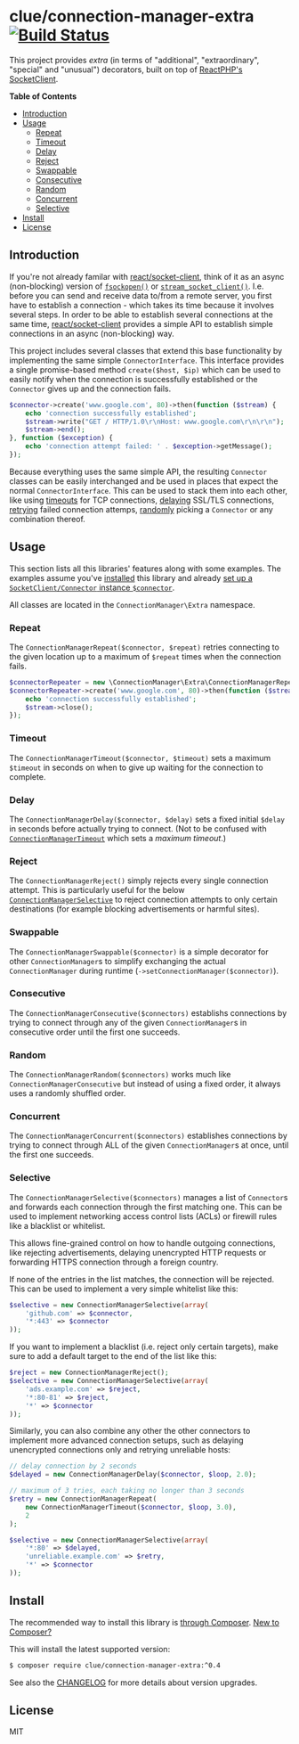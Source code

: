 # clue/connection-manager-extra [![Build Status](https://travis-ci.org/clue/php-connection-manager-extra.svg?branch=master)](https://travis-ci.org/clue/php-connection-manager-extra)

This project provides _extra_ (in terms of "additional", "extraordinary", "special" and "unusual") decorators,
built on top of [ReactPHP's SocketClient](https://github.com/reactphp/socket-client).

**Table of Contents**

* [Introduction](#introduction)
* [Usage](#usage)
  * [Repeat](#repeat)
  * [Timeout](#timeout)
  * [Delay](#delay)
  * [Reject](#reject)
  * [Swappable](#swappable)
  * [Consecutive](#consecutive)
  * [Random](#random)
  * [Concurrent](#concurrent)
  * [Selective](#selective)
* [Install](#install)
* [License](#license)

## Introduction

If you're not already familar with [react/socket-client](https://github.com/reactphp/socket-client),
think of it as an async (non-blocking) version of [`fsockopen()`](http://php.net/manual/en/function.fsockopen.php)
or [`stream_socket_client()`](http://php.net/manual/en/function.stream-socket-client.php).
I.e. before you can send and receive data to/from a remote server, you first have to establish a connection - which
takes its time because it involves several steps.
In order to be able to establish several connections at the same time, [react/socket-client](https://github.com/reactphp/socket-client) provides a simple
API to establish simple connections in an async (non-blocking) way.

This project includes several classes that extend this base functionality by implementing the same simple `ConnectorInterface`.
This interface provides a single promise-based method `create($host, $ip)` which can be used to easily notify
when the connection is successfully established or the `Connector` gives up and the connection fails.

```php
$connector->create('www.google.com', 80)->then(function ($stream) {
    echo 'connection successfully established';
    $stream->write("GET / HTTP/1.0\r\nHost: www.google.com\r\n\r\n");
    $stream->end();
}, function ($exception) {
    echo 'connection attempt failed: ' . $exception->getMessage();
});

```

Because everything uses the same simple API, the resulting `Connector` classes can be easily interchanged
and be used in places that expect the normal `ConnectorInterface`. This can be used to stack them into each other,
like using [timeouts](#timeout) for TCP connections, [delaying](#delay) SSL/TLS connections,
[retrying](#repeating--retrying) failed connection attemps, [randomly](#random) picking a `Connector` or
any combination thereof.

## Usage

This section lists all this libraries' features along with some examples.
The examples assume you've [installed](#install) this library and
already [set up a `SocketClient/Connector` instance `$connector`](https://github.com/reactphp/socket-client#async-tcpip-connections).

All classes are located in the `ConnectionManager\Extra` namespace.

### Repeat

The `ConnectionManagerRepeat($connector, $repeat)` retries connecting to the given location up to a maximum
of `$repeat` times when the connection fails.

```php
$connectorRepeater = new \ConnectionManager\Extra\ConnectionManagerRepeat($connector, 3);
$connectorRepeater->create('www.google.com', 80)->then(function ($stream) {
    echo 'connection successfully established';
    $stream->close();
});
```

### Timeout

The `ConnectionManagerTimeout($connector, $timeout)` sets a maximum `$timeout` in seconds on when to give up
waiting for the connection to complete.

### Delay

The `ConnectionManagerDelay($connector, $delay)` sets a fixed initial `$delay` in seconds before actually
trying to connect. (Not to be confused with [`ConnectionManagerTimeout`](#timeout) which sets a _maximum timeout_.)

### Reject

The `ConnectionManagerReject()` simply rejects every single connection attempt.
This is particularly useful for the below [`ConnectionManagerSelective`](#selective) to reject connection attempts
to only certain destinations (for example blocking advertisements or harmful sites).

### Swappable

The `ConnectionManagerSwappable($connector)` is a simple decorator for other `ConnectionManager`s to
simplify exchanging the actual `ConnectionManager` during runtime (`->setConnectionManager($connector)`).

### Consecutive

The `ConnectionManagerConsecutive($connectors)` establishs connections by trying to connect through
any of the given `ConnectionManager`s in consecutive order until the first one succeeds.

### Random

The `ConnectionManagerRandom($connectors)` works much like `ConnectionManagerConsecutive` but instead
of using a fixed order, it always uses a randomly shuffled order.

### Concurrent

The `ConnectionManagerConcurrent($connectors)` establishes connections by trying to connect through
ALL of the given `ConnectionManager`s at once, until the first one succeeds.

### Selective

The `ConnectionManagerSelective($connectors)` manages a list of `Connector`s and
forwards each connection through the first matching one.
This can be used to implement networking access control lists (ACLs) or firewill
rules like a blacklist or whitelist.

This allows fine-grained control on how to handle outgoing connections, like
rejecting advertisements, delaying unencrypted HTTP requests or forwarding HTTPS
connection through a foreign country.

If none of the entries in the list matches, the connection will be rejected.
This can be used to implement a very simple whitelist like this: 

```php
$selective = new ConnectionManagerSelective(array(
    'github.com' => $connector,
    '*:443' => $connector
));
```

If you want to implement a blacklist (i.e. reject only certain targets), make
sure to add a default target to the end of the list like this:

```php
$reject = new ConnectionManagerReject();
$selective = new ConnectionManagerSelective(array(
    'ads.example.com' => $reject,
    '*:80-81' => $reject,
    '*' => $connector
));
```

Similarly, you can also combine any other the other connectors to implement more
advanced connection setups, such as delaying unencrypted connections only and
retrying unreliable hosts:

```php
// delay connection by 2 seconds
$delayed = new ConnectionManagerDelay($connector, $loop, 2.0);

// maximum of 3 tries, each taking no longer than 3 seconds
$retry = new ConnectionManagerRepeat(
    new ConnectionManagerTimeout($connector, $loop, 3.0),
    2
);

$selective = new ConnectionManagerSelective(array(
    '*:80' => $delayed,
    'unreliable.example.com' => $retry,
    '*' => $connector
));
```

## Install

The recommended way to install this library is [through Composer](http://getcomposer.org).
[New to Composer?](http://getcomposer.org/doc/00-intro.md)

This will install the latest supported version:

```bash
$ composer require clue/connection-manager-extra:^0.4
```

See also the [CHANGELOG](CHANGELOG.md) for more details about version upgrades.

## License

MIT
